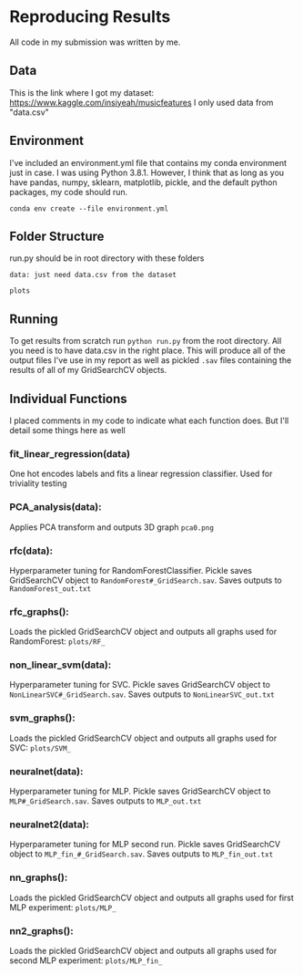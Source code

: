# Reproducing Results 

All code in my submission was written by me.

## Data

This is the link where I got my dataset: <https://www.kaggle.com/insiyeah/musicfeatures>
I only used data from "data.csv"

## Environment

I've included an environment.yml file that contains my conda environment just in case.
I was using Python 3.8.1. However, I think that as long as you have pandas, numpy, sklearn, matplotlib, pickle, and the default python packages, my code should run.

`conda env create --file environment.yml`

## Folder Structure

run.py should be in root directory with these folders

    data: just need data.csv from the dataset

    plots

## Running

To get results from scratch run `python run.py` from the root directory. All you need is to have data.csv in the right place. This will produce all of the output files I've use in my report as well as pickled `.sav` files containing the results of all of my GridSearchCV objects.

## Individual Functions

I placed comments in my code to indicate what each function does. But I'll detail some things here as well

### fit_linear_regression(data)

One hot encodes labels and fits a linear regression classifier. Used for triviality testing

### PCA_analysis(data):

Applies PCA transform and outputs 3D graph `pca0.png`

### rfc(data):

Hyperparameter tuning for RandomForestClassifier. Pickle saves GridSearchCV object to `RandomForest#_GridSearch.sav`. Saves outputs to `RandomForest_out.txt`

### rfc_graphs():

Loads the pickled GridSearchCV object and outputs all graphs used for RandomForest: `plots/RF_`

### non_linear_svm(data):

Hyperparameter tuning for SVC. Pickle saves GridSearchCV object to `NonLinearSVC#_GridSearch.sav`. Saves outputs to `NonLinearSVC_out.txt`

### svm_graphs():

Loads the pickled GridSearchCV object and outputs all graphs used for SVC: `plots/SVM_`

### neuralnet(data):

Hyperparameter tuning for MLP. Pickle saves GridSearchCV object to `MLP#_GridSearch.sav`. Saves outputs to `MLP_out.txt`

### neuralnet2(data):

Hyperparameter tuning for MLP second run. Pickle saves GridSearchCV object to `MLP_fin_#_GridSearch.sav`. Saves outputs to `MLP_fin_out.txt`

### nn_graphs():

Loads the pickled GridSearchCV object and outputs all graphs used for first MLP experiment: `plots/MLP_`

### nn2_graphs():

Loads the pickled GridSearchCV object and outputs all graphs used for second MLP experiment: `plots/MLP_fin_`
